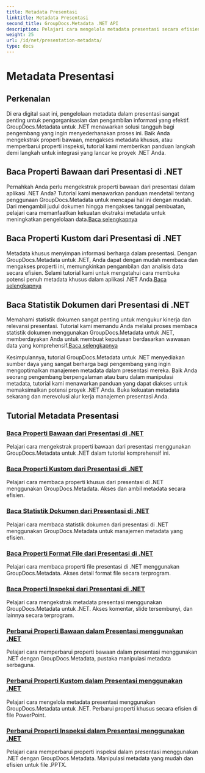 ```yaml
---
title: Metadata Presentasi
linktitle: Metadata Presentasi
second_title: GroupDocs.Metadata .NET API
description: Pelajari cara mengelola metadata presentasi secara efisien di .NET menggunakan tutorial GroupDocs.Metadata. Akses properti bawaan dan khusus dengan mudah.
weight: 25
url: /id/net/presentation-metadata/
type: docs
---
```

# Metadata Presentasi

## Perkenalan

Di era digital saat ini, pengelolaan metadata dalam presentasi sangat penting untuk pengorganisasian dan pengambilan informasi yang efektif. GroupDocs.Metadata untuk .NET menawarkan solusi tangguh bagi pengembang yang ingin menyederhanakan proses ini. Baik Anda mengekstrak properti bawaan, mengakses metadata khusus, atau memperbarui properti inspeksi, tutorial kami memberikan panduan langkah demi langkah untuk integrasi yang lancar ke proyek .NET Anda.

## Baca Properti Bawaan dari Presentasi di .NET

 Pernahkah Anda perlu mengekstrak properti bawaan dari presentasi dalam aplikasi .NET Anda? Tutorial kami menawarkan panduan mendetail tentang penggunaan GroupDocs.Metadata untuk mencapai hal ini dengan mudah. Dari mengambil judul dokumen hingga mengakses tanggal pembuatan, pelajari cara memanfaatkan kekuatan ekstraksi metadata untuk meningkatkan pengelolaan data.[Baca selengkapnya](./read-built-in-properties-presentations/)

## Baca Properti Kustom dari Presentasi di .NET

Metadata khusus menyimpan informasi berharga dalam presentasi. Dengan GroupDocs.Metadata untuk .NET, Anda dapat dengan mudah membaca dan mengakses properti ini, memungkinkan pengambilan dan analisis data secara efisien. Selami tutorial kami untuk mengetahui cara membuka potensi penuh metadata khusus dalam aplikasi .NET Anda.[Baca selengkapnya](./read-custom-properties-presentations/)

## Baca Statistik Dokumen dari Presentasi di .NET

 Memahami statistik dokumen sangat penting untuk mengukur kinerja dan relevansi presentasi. Tutorial kami memandu Anda melalui proses membaca statistik dokumen menggunakan GroupDocs.Metadata untuk .NET, memberdayakan Anda untuk membuat keputusan berdasarkan wawasan data yang komprehensif.[Baca selengkapnya](./read-document-statistics-presentations/)

Kesimpulannya, tutorial GroupDocs.Metadata untuk .NET menyediakan sumber daya yang sangat berharga bagi pengembang yang ingin mengoptimalkan manajemen metadata dalam presentasi mereka. Baik Anda seorang pengembang berpengalaman atau baru dalam manipulasi metadata, tutorial kami menawarkan panduan yang dapat diakses untuk memaksimalkan potensi proyek .NET Anda. Buka kekuatan metadata sekarang dan merevolusi alur kerja manajemen presentasi Anda.

## Tutorial Metadata Presentasi
### [Baca Properti Bawaan dari Presentasi di .NET](./read-built-in-properties-presentations/)
Pelajari cara mengekstrak properti bawaan dari presentasi menggunakan GroupDocs.Metadata untuk .NET dalam tutorial komprehensif ini.
### [Baca Properti Kustom dari Presentasi di .NET](./read-custom-properties-presentations/)
Pelajari cara membaca properti khusus dari presentasi di .NET menggunakan GroupDocs.Metadata. Akses dan ambil metadata secara efisien.
### [Baca Statistik Dokumen dari Presentasi di .NET](./read-document-statistics-presentations/)
Pelajari cara membaca statistik dokumen dari presentasi di .NET menggunakan GroupDocs.Metadata untuk manajemen metadata yang efisien.
### [Baca Properti Format File dari Presentasi di .NET](./read-file-format-properties-presentations/)
Pelajari cara membaca properti file presentasi di .NET menggunakan GroupDocs.Metadata. Akses detail format file secara terprogram.
### [Baca Properti Inspeksi dari Presentasi di .NET](./read-inspection-properties-presentations/)
Pelajari cara mengekstrak metadata presentasi menggunakan GroupDocs.Metadata untuk .NET. Akses komentar, slide tersembunyi, dan lainnya secara terprogram.
### [Perbarui Properti Bawaan dalam Presentasi menggunakan .NET](./update-built-in-properties-presentations/)
Pelajari cara memperbarui properti bawaan dalam presentasi menggunakan .NET dengan GroupDocs.Metadata, pustaka manipulasi metadata serbaguna.
### [Perbarui Properti Kustom dalam Presentasi menggunakan .NET](./update-custom-properties-presentations/)
Pelajari cara mengelola metadata presentasi menggunakan GroupDocs.Metadata untuk .NET. Perbarui properti khusus secara efisien di file PowerPoint.
### [Perbarui Properti Inspeksi dalam Presentasi menggunakan .NET](./update-inspection-properties-presentations/)
Pelajari cara memperbarui properti inspeksi dalam presentasi menggunakan .NET dengan GroupDocs.Metadata. Manipulasi metadata yang mudah dan efisien untuk file .PPTX.